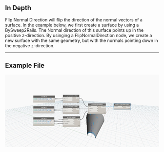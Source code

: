 ## In Depth
Flip Normal Direction will flip the direction of the normal vectors of a surface. In the example below, we first create a surface by using a BySweep2Rails. The Normal direction of this surface points up in the positive z-direction. By usinging a FlipNormalDirection node, we create a new surface with the same geometry, but with the normals pointing down in the negative z-direction.
___
## Example File

![FlipNormalDirection](./Autodesk.DesignScript.Geometry.Surface.FlipNormalDirection_img.jpg)

